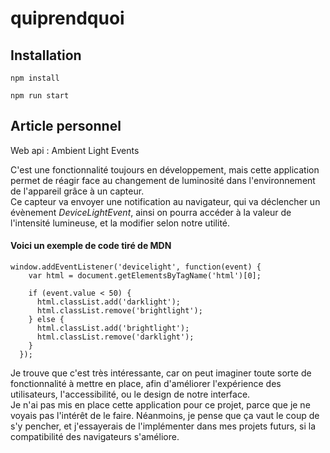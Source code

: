 # quiprendquoi

## Installation

`npm install`

`npm run start`

## Article personnel

Web api : Ambient Light Events  

C'est une fonctionnalité toujours en développement, mais cette application permet de réagir face au changement de luminosité dans l'environnement de l'appareil grâce à un capteur.  
Ce capteur va envoyer une notification au navigateur, qui va déclencher un évènement _DeviceLightEvent_, ainsi on pourra accéder à la valeur de l'intensité lumineuse, et la modifier selon notre utilité.  
  
#### Voici un exemple de code tiré de MDN  

```
window.addEventListener('devicelight', function(event) {
    var html = document.getElementsByTagName('html')[0];

    if (event.value < 50) {
      html.classList.add('darklight');
      html.classList.remove('brightlight');
    } else {
      html.classList.add('brightlight');
      html.classList.remove('darklight');
    }
  });

```

Je trouve que c'est très intéressante, car on peut imaginer toute sorte de fonctionnalité à mettre en place, afin d'améliorer l'expérience des utilisateurs, l'accessibilité, ou le design de notre interface.  
Je n'ai pas mis en place cette application pour ce projet, parce que je ne voyais pas l'intérêt de le faire. Néanmoins, je pense que ça vaut le coup de s'y pencher, et j'essayerais de l'implémenter dans mes projets futurs, si la compatibilité des navigateurs s'améliore.  